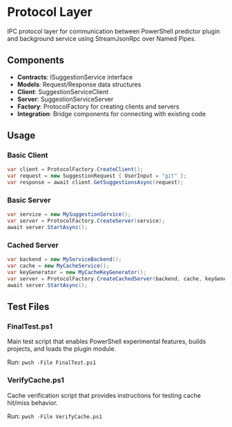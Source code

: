 # Protocol Layer

IPC protocol layer for communication between PowerShell predictor plugin and background service using StreamJsonRpc over Named Pipes.

## Components

- **Contracts**: ISuggestionService interface
- **Models**: Request/Response data structures  
- **Client**: SuggestionServiceClient
- **Server**: SuggestionServiceServer
- **Factory**: ProtocolFactory for creating clients and servers
- **Integration**: Bridge components for connecting with existing code

## Usage

### Basic Client
```csharp
var client = ProtocolFactory.CreateClient();
var request = new SuggestionRequest { UserInput = "git" };
var response = await client.GetSuggestionsAsync(request);
```

### Basic Server
```csharp
var service = new MySuggestionService();
var server = ProtocolFactory.CreateServer(service);
await server.StartAsync();
```

### Cached Server
```csharp
var backend = new MyServiceBackend();
var cache = new MyCacheService();
var keyGenerator = new MyCacheKeyGenerator();
var server = ProtocolFactory.CreateCachedServer(backend, cache, keyGenerator);
await server.StartAsync();
```

## Test Files

### FinalTest.ps1
Main test script that enables PowerShell experimental features, builds projects, and loads the plugin module.

Run: `pwsh -File FinalTest.ps1`

### VerifyCache.ps1  
Cache verification script that provides instructions for testing cache hit/miss behavior.

Run: `pwsh -File VerifyCache.ps1`